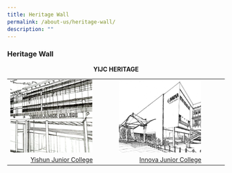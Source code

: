 ```yaml
---
title: Heritage Wall
permalink: /about-us/heritage-wall/
description: ""
---
```

### **Heritage Wall**

<center><b>YIJC HERITAGE</b></center>

<table>
	<tr>
		<td>
			<a href="/about-us/heritage-wall/yishun-jc/"><img style="width:80%" src="/images/heritagewall1.jpg"></a>
		</td>
		<td>
			<a href="/about-us/heritage-wall/innova-jc/"><img style="width:80%" src="/images/heritagewall2.jpg"></a>
		</td>
	</tr>
	<tr>
		<td style= "text-align: center;">
			<a href="/about-us/heritage-wall/yishun-jc/">Yishun Junior College</a>
		</td>
		<td style= "text-align: center;">
			<a href="/about-us/heritage-wall/innova-jc/">Innova Junior College</a>
		</td>
	</tr>	
</table>